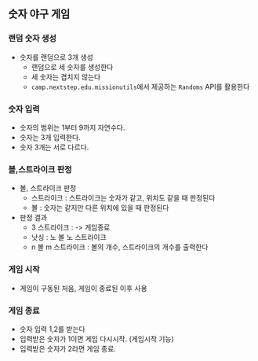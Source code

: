 ## 숫자 야구 게임

### 랜덤 숫자 생성
- 숫자를 랜덤으로 3개 생성
  - 랜덤으로 세 숫자를 생성한다
  - 세 숫자는 겹치지 않는다
  - `camp.nextstep.edu.missionutils`에서 제공하는 `Randoms` API를 활용한다

### 숫자 입력
- 숫자의 범위는 1부터 9까지 자연수다.
- 숫자는 3개 입력한다.
- 숫자 3개는 서로 다르다.

### 볼,스트라이크 판정
- 볼, 스트라이크 판정
  - 스트라이크 : 스트라이크는 숫자가 같고, 위치도 같을 때 판정된다
  - 볼 : 숫자는 같지만 다른 위치에 있을 때 판정된다
- 판정 결과
  - 3 스트라이크 : -> 게임종료
  - 낫싱 : 노 볼 노 스트라이크
  - n 볼 m 스트라이크 : 볼의 개수, 스트라이크의 개수를 출력한다

### 게임 시작
- 게임이 구동된 처음, 게임이 종료된 이후 사용

### 게임 종료
- 숫자 입력 1,2를 받는다
- 입력받은 숫자가 1이면 게임 다시시작. (게임시작 기능)
- 입력받은 숫자가 2라면 게임 종료.